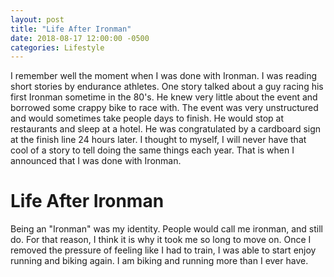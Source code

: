 ```yaml
---
layout: post
title: "Life After Ironman"
date: 2018-08-17 12:00:00 -0500
categories: Lifestyle
---
```

    
I remember well the moment when I was done with Ironman.
I was reading short stories by endurance athletes.
One story talked about a guy racing his first Ironman sometime in the 80's.
He knew very little about the event and borrowed some crappy bike to race with.
The event was very unstructured and would sometimes take people days to finish.
He would stop at restaurants and sleep at a hotel.
He was congratulated by a cardboard sign at the finish line 24 hours later.
I thought to myself, I will never have that cool of a story to tell doing the same things each year.
That is when I announced that I was done with Ironman.


# Life After Ironman
Being an "Ironman" was my identity.
People would call me ironman, and still do.
For that reason, I think it is why it took me so long to move on.
Once I removed the pressure of feeling like I had to train, I was able to start enjoy running and biking again.
I am biking and running more than I ever have. 
